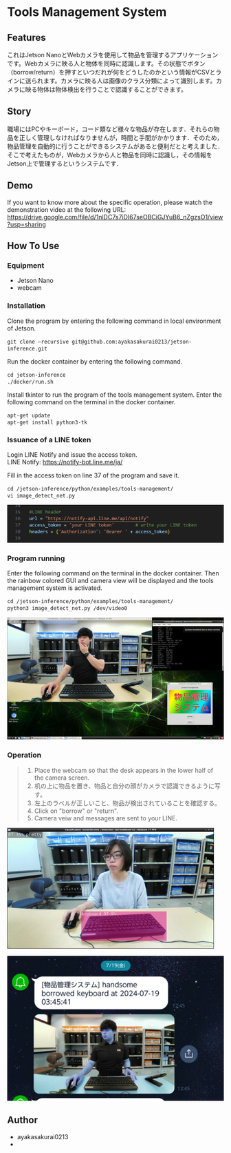 # Tools Management System
## Features
これはJetson NanoとWebカメラを使用して物品を管理するアプリケーションです。Webカメラに映る人と物体を同時に認識します。その状態でボタン（borrow/return）を押すといつだれが何をどうしたのかという情報がCSVとラインに送られます。カメラに映る人は画像のクラス分類によって識別します。カメラに映る物体は物体検出を行うことで認識することができます。

## Story
職場にはPCやキーボード，コード類など様々な物品が存在します．それらの物品を正しく管理しなければなりませんが，時間と手間がかかります．そのため，物品管理を自動的に行うことができるシステムがあると便利だとと考えました．そこで考えたものが，Webカメラから人と物品を同時に認識し，その情報をJetson上で管理するというシステムです．

## Demo
If you want to know more about the specific operation, please watch the demonstration video at the following URL: <br>
https://drive.google.com/file/d/1nlDC7s7iDI67seOBCiGJYuB6_nZgzsO1/view?usp=sharing

## How To Use
### Equipment
- Jetson Nano
- webcam

### Installation
Clone the program by entering the following command in local environment of Jetson.
```
git clone –recursive git@github.com:ayakasakurai0213/jetson-inference.git
```

Run the docker container by entering the following command.
```
cd jetson-inference
./docker/run.sh
```

Install tkinter to run the program of the tools management system. Enter the following command on the terminal in the docker container.
```
apt-get update
apt-get install python3-tk
```

### Issuance of a LINE token
Login LINE Notify and issue the access token. <br>
LINE Notify: https://notify-bot.line.me/ja/

Fill in the access token on line 37 of the program and save it.
```
cd /jetson-inference/python/examples/tools-management/
vi image_detect_net.py
```
![image01](images/image01.png)

### Program running

Enter the following command on the terminal in the docker container. Then the rainbow colored GUI and camera view will be displayed and the tools management system is activated.

```
cd /jetson-inference/python/examples/tools-management/
python3 image_detect_net.py /dev/video0
```
![image02](images/image02.png)

### Operation
> 1. Place the webcam so that the desk appears in the lower half of the camera screen.
> 2. 机の上に物品を置き、物品と自分の顔がカメラで認識できるように写す。
> 3. 左上のラベルが正しいこと、物品が検出されていることを確認する。
> 4. Click on "borrow" or "return".
> 5. Camera veiw and messages are sent to your LINE.

![image03](images/image03.png)

![image04](images/image04.png)

## Author
- ayakasakurai0213
- 
